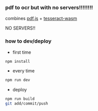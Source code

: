 ### pdf to ocr but with no servers!!!!!!!!

combines [pdf.js](https://mozilla.github.io/pdf.js/) + [tesseract-wasm](https://github.com/robertknight/tesseract-wasm)

NO SERVERS!!

### how to dev/deploy

- first time

```bash
npm install
```

- every time

```bash
npm run dev
```

- deploy

```bash
npm run build
git add/commit/push
```
